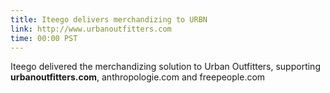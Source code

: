 ```yaml
---
title: Iteego delivers merchandizing to URBN
link: http://www.urbanoutfitters.com
time: 00:00 PST
---
```

Iteego delivered the merchandizing solution to Urban Outfitters, supporting **urbanoutfitters.com**, anthropologie.com and freepeople.com